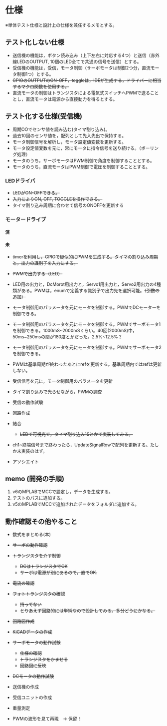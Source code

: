 
# 仕様

※単体テスト仕様と設計上の仕様を兼任するメモとする。

## テスト化しない仕様

- 送信機の機能は，ボタン読み込み（上下左右に対応する4つ）と送信（赤外線LEDのOUTPUT, 10個のLED全てで共通の信号を送信）とする。
- 受信機の機能は，受信，モータ制御（サーボモータは制御2つ分，直流モータ制御1つ）とする。
- ~~GPIOのOUTPUTのON-OFF，toggleは，IDEが生成する，ドライバーに相当するマクロ関数を使用する。~~
- 直流モータの制御はトランジスタによる電気式スイッチへPWMで送ることとし，直流モータは電源から直接動力を得るとする。

## テスト化する仕様(受信機)

- 周期OOでセンサ値を読み込む(タイマ割り込み)。
- 過去10回のセンサ値を，配列として先入先出で保持する。
- モータ制御信号を解析し，モータ設定値変数を更新する。
- モータ設定値変数を元に，常にモータに指令信号を送り続ける。（ポーリング処理）
- モータのうち，サーボモータはPWM制御で角度を制御することとする。
- モータのうち，直流モータはPWM制御で電圧を制御することとする。


### LEDドライバ

- ~~LEDがON-OFFできる。~~
- ~~入力によりON, OFF, TOGGLEを操作できる。~~
- タイマ割り込み周期に合わせて信号のONOFFを更新する

### モータードライブ

#### 済

#### 未

- ~~timerを利用し，GPIOで疑似的にPWMを生成する。タイマの割り込み周期と，出力の識別子を入力にする。~~
- ~~PWMで出力する（LED）~~

- LED用の出力と，DcMorot用出力と，Servo1用出力と，Servo2用出力の4種類がある。PWMは，enumで定義する識別子で出力先を選択可能。~~（引数の追加）~~
- モータ制御用のパラメータを元にモータを制御する。PWMでDCモーターを制御できる。
- モータ制御用のパラメータを元にモータを制御する。PWMでサーボモータ1を制御できる。1000mS~2000mSくらい。40回(2000mS)中，50ms~250msの間が180度とかだった。2.5%~12.5%？
- モータ制御用のパラメータを元にモータを制御する。PWMでサーボモータ2を制御できる。
- PWMは基準周期が終わったあとにrefを更新する。基準周期内ではrefは更新しない。

- 受信信号を元に，モータ制御用のパラメータを更新

- タイマ割り込みで光らせながら，PWMの調査

- 受信の動作試験
- 回路作成
- 結合
    - ~~LEDで可視光で，タイマ割り込み1Sとかで実装してみる。~~
- ch1~終端信号まで終わったら，UpdateSignalRowで配列を更新する。たしか未実装のはず。

- アソシエイト



## memo (開発の手順)

1. v6のMPLABでMCCで設定し，データを生成する。
2. テストのパスに追加する。
3. v5のMPLABでMCCで追加されたデータをフォルダに追加する。

## 動作確認その他やること

- 数式をまとめる(本)
- ~~サーボの動作確認~~
- ~~トランジスタを介す制御~~
    - ~~DCはトランジスタでOK~~
    - ~~サーボは電源が別にあるので，直でOK.~~
- ~~電流の確認~~
- ~~フォトトランジスタの確認~~
    - ~~持ってない~~
    - ~~とりあえず回路的には単純なので設計してみる。多分どうにかなる。~~
- ~~回路図作成~~
- ~~KiCADデータの作成~~
- ~~サーボモータの動作試験~~
    - ~~仕様の確認~~
    - ~~トランジスタをかませる~~
    - ~~回路図に反映~~
- ~~DCモータの動作試験~~

- 送信機の作成
- 受信ユニットの作成
- 重量測定

- PWMの波形を見て再現　→ 保留！
